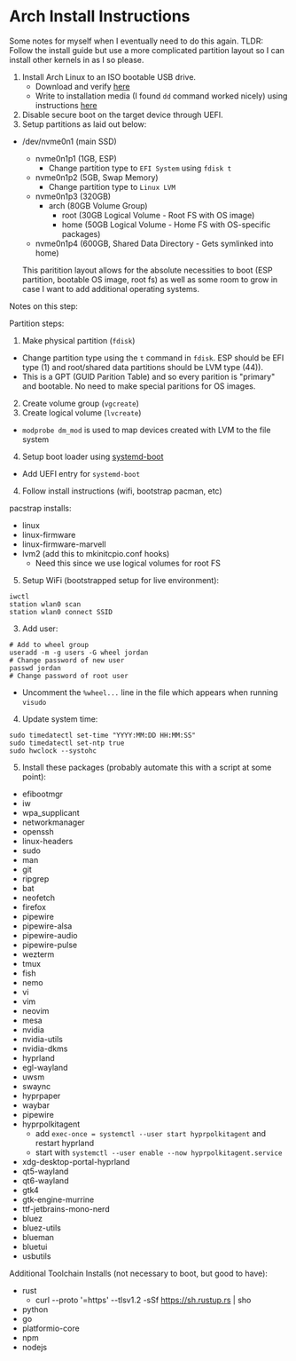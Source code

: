 # Arch Install Instructions

Some notes for myself when I eventually need to do this again. TLDR: Follow the install guide but use a more complicated partition layout so I can install other kernels in as I so please.

1. Install Arch Linux to an ISO bootable USB drive.
   - Download and verify [here](https://archlinux.org/download/)
   - Write to installation media (I found `dd` command worked nicely) using instructions [here](https://wiki.archlinux.org/title/USB_flash_installation_medium)
2. Disable secure boot on the target device through UEFI.
3. Setup partitions as laid out below:

- /dev/nvme0n1 (main SSD)
  - nvme0n1p1 (1GB, ESP)
    - Change partition type to `EFI System` using `fdisk t`
  - nvme0n1p2 (5GB, Swap Memory)
    - Change partition type to `Linux LVM`
  - nvme0n1p3 (320GB)
    - arch (80GB Volume Group)
      - root (30GB Logical Volume - Root FS with OS image)
      - home (50GB Logical Volume - Home FS with OS-specific packages)
  - nvme0n1p4 (600GB, Shared Data Directory - Gets symlinked into home)

  This paritition layout allows for the absolute necessities to boot (ESP partition, bootable OS image, root fs) as well as some room to grow in case I want to add additional operating systems.

Notes on this step:

Partition steps:

1. Make physical partition (`fdisk`)

- Change partition type using the `t` command in `fdisk`. ESP should be EFI type (1) and root/shared data partitions should be LVM type (44)).
- This is a GPT (GUID Parition Table) and so every parition is "primary" and bootable. No need to make special paritions for OS images.

2. Create volume group (`vgcreate`)
3. Create logical volume (`lvcreate`)

- `modprobe dm_mod` is used to map devices created with LVM to the file system

4. Setup boot loader using [systemd-boot](https://wiki.archlinux.org/title/Systemd-boot)

- Add UEFI entry for `systemd-boot`

4. Follow install instructions (wifi, bootstrap pacman, etc)

pacstrap installs:

- linux
- linux-firmware
- linux-firmware-marvell
- lvm2 (add this to mkinitcpio.conf hooks)
  - Need this since we use logical volumes for root FS

5. Setup WiFi (bootstrapped setup for live environment):

```shell
iwctl
station wlan0 scan
station wlan0 connect SSID
```

3. Add user:

```shell
# Add to wheel group
useradd -m -g users -G wheel jordan
# Change password of new user
passwd jordan
# Change password of root user
```

- Uncomment the `%wheel...` line in the file which appears when running `visudo`

4. Update system time:

```shell
sudo timedatectl set-time "YYYY:MM:DD HH:MM:SS"
sudo timedatectl set-ntp true
sudo hwclock --systohc
```

5. Install these packages (probably automate this with a script at some point):

- efibootmgr
- iw
- wpa_supplicant
- networkmanager
- openssh
- linux-headers
- sudo
- man
- git
- ripgrep
- bat
- neofetch
- firefox
- pipewire
- pipewire-alsa
- pipewire-audio
- pipewire-pulse
- wezterm
- tmux
- fish
- nemo
- vi
- vim
- neovim
- mesa
- nvidia
- nvidia-utils
- nvidia-dkms
- hyprland
- egl-wayland
- uwsm
- swaync
- hyprpaper
- waybar
- pipewire
- hyprpolkitagent
  - add `exec-once = systemctl --user start hyprpolkitagent` and restart hyprland
  - start with `systemctl --user enable --now hyprpolkitagent.service`
- xdg-desktop-portal-hyprland
- qt5-wayland
- qt6-wayland
- gtk4
- gtk-engine-murrine
- ttf-jetbrains-mono-nerd
- bluez
- bluez-utils
- blueman
- bluetui
- usbutils

Additional Toolchain Installs (not necessary to boot, but good to have):

- rust
  - curl --proto '=https' --tlsv1.2 -sSf <https://sh.rustup.rs> | sho
- python
- go
- platformio-core
- npm
- nodejs
